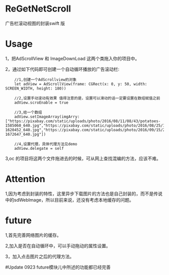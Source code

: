 # ReGetNetScroll
广告栏滚动视图的封装swift 版


# Usage
1，把AdScrollView 和 ImageDownLoad 这两个类拖入你的项目中。

2，通过如下代码即可创建一个自动循环播放的广告滚动栏: 

        //1,创建一个AdScrollview的对象
        let adView = AdScrollView(frame: CGRect(x: 0, y: 50, width: SCREEN_WIDTH, height: 180))
        
        //2,设置手动滚动有效果 值得注意的是，设置可以滑动的话一定要设置在数组赋值之前
        adView.scroEnable = true

        //3,给一个数组
        adView.setImageArray(imgArry: ["https://pixabay.com/static/uploads/photo/2016/08/11/08/43/potatoes-1585060_640.jpg","https://pixabay.com/static/uploads/photo/2016/08/25/19/17/boot-1620452_640.jpg","https://pixabay.com/static/uploads/photo/2016/09/15/21/02/alpaca-1672647_640.jpg"])
        
        //4,设置代理，具体代理方法见demo
        adView.delegate = self

       


3,oc 的项目将这两个文件拖进去的时候，可从网上查找混编的方法，应该不难。

# Attention

1,因为考虑到封装的特性，这里异步下载图片的方法也是自己封装的，而不是传说中的sdWebImage，所以目前来说，还没有考虑本地缓存的问题。

# future
1,首先完善网络图片的缓存。

2,加入是否在自动循环中，可以手动拖动的属性设置。

3，加入点击图片之后的代理方法。

#Update 0923
future模块儿中所述的功能都已经完善

